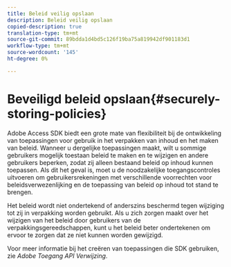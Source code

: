 ```yaml
---
title: Beleid veilig opslaan
description: Beleid veilig opslaan
copied-description: true
translation-type: tm+mt
source-git-commit: 89bdda1d4bd5c126f19ba75a819942df901183d1
workflow-type: tm+mt
source-wordcount: '145'
ht-degree: 0%

---
```



# Beveiligd beleid opslaan{#securely-storing-policies}

Adobe Access SDK biedt een grote mate van flexibiliteit bij de ontwikkeling van toepassingen voor gebruik in het verpakken van inhoud en het maken van beleid. Wanneer u dergelijke toepassingen maakt, wilt u sommige gebruikers mogelijk toestaan beleid te maken en te wijzigen en andere gebruikers beperken, zodat zij alleen bestaand beleid op inhoud kunnen toepassen. Als dit het geval is, moet u de noodzakelijke toegangscontroles uitvoeren om gebruikersrekeningen met verschillende voorrechten voor beleidsverwezenlijking en de toepassing van beleid op inhoud tot stand te brengen.

Het beleid wordt niet ondertekend of anderszins beschermd tegen wijziging tot zij in verpakking worden gebruikt. Als u zich zorgen maakt over het wijzigen van het beleid door gebruikers van de verpakkingsgereedschappen, kunt u het beleid beter ondertekenen om ervoor te zorgen dat ze niet kunnen worden gewijzigd.

Voor meer informatie bij het creëren van toepassingen die SDK gebruiken, zie *Adobe Toegang API Verwijzing*.
